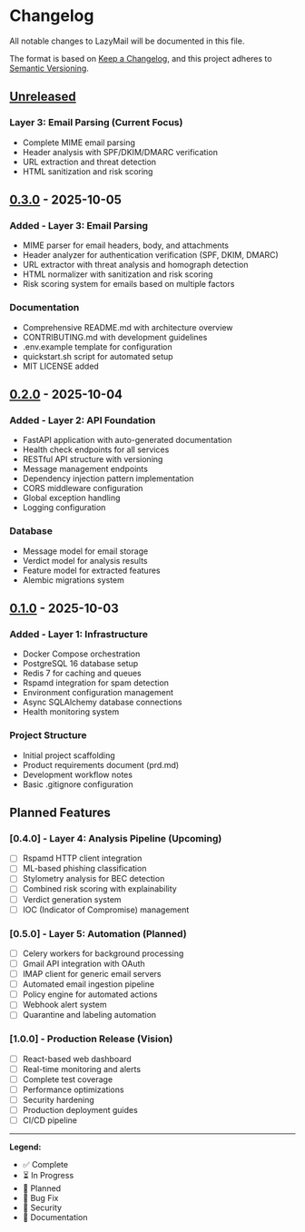 # Changelog

All notable changes to LazyMail will be documented in this file.

The format is based on [Keep a Changelog](https://keepachangelog.com/en/1.0.0/),
and this project adheres to [Semantic Versioning](https://semver.org/spec/v2.0.0.html).

## [Unreleased]

### Layer 3: Email Parsing (Current Focus)
- Complete MIME email parsing
- Header analysis with SPF/DKIM/DMARC verification
- URL extraction and threat detection
- HTML sanitization and risk scoring

## [0.3.0] - 2025-10-05

### Added - Layer 3: Email Parsing
- MIME parser for email headers, body, and attachments
- Header analyzer for authentication verification (SPF, DKIM, DMARC)
- URL extractor with threat analysis and homograph detection
- HTML normalizer with sanitization and risk scoring
- Risk scoring system for emails based on multiple factors

### Documentation
- Comprehensive README.md with architecture overview
- CONTRIBUTING.md with development guidelines
- .env.example template for configuration
- quickstart.sh script for automated setup
- MIT LICENSE added

## [0.2.0] - 2025-10-04

### Added - Layer 2: API Foundation
- FastAPI application with auto-generated documentation
- Health check endpoints for all services
- RESTful API structure with versioning
- Message management endpoints
- Dependency injection pattern implementation
- CORS middleware configuration
- Global exception handling
- Logging configuration

### Database
- Message model for email storage
- Verdict model for analysis results
- Feature model for extracted features
- Alembic migrations system

## [0.1.0] - 2025-10-03

### Added - Layer 1: Infrastructure
- Docker Compose orchestration
- PostgreSQL 16 database setup
- Redis 7 for caching and queues
- Rspamd integration for spam detection
- Environment configuration management
- Async SQLAlchemy database connections
- Health monitoring system

### Project Structure
- Initial project scaffolding
- Product requirements document (prd.md)
- Development workflow notes
- Basic .gitignore configuration

## Planned Features

### [0.4.0] - Layer 4: Analysis Pipeline (Upcoming)
- [ ] Rspamd HTTP client integration
- [ ] ML-based phishing classification
- [ ] Stylometry analysis for BEC detection
- [ ] Combined risk scoring with explainability
- [ ] Verdict generation system
- [ ] IOC (Indicator of Compromise) management

### [0.5.0] - Layer 5: Automation (Planned)
- [ ] Celery workers for background processing
- [ ] Gmail API integration with OAuth
- [ ] IMAP client for generic email servers
- [ ] Automated email ingestion pipeline
- [ ] Policy engine for automated actions
- [ ] Webhook alert system
- [ ] Quarantine and labeling automation

### [1.0.0] - Production Release (Vision)
- [ ] React-based web dashboard
- [ ] Real-time monitoring and alerts
- [ ] Complete test coverage
- [ ] Performance optimizations
- [ ] Security hardening
- [ ] Production deployment guides
- [ ] CI/CD pipeline

---

**Legend:**
- ✅ Complete
- ⏳ In Progress
- 🔮 Planned
- 🐛 Bug Fix
- 🔐 Security
- 📝 Documentation

[Unreleased]: https://github.com/Sahil01010011/lazy_mail/compare/v0.3.0...HEAD
[0.3.0]: https://github.com/Sahil01010011/lazy_mail/compare/v0.2.0...v0.3.0
[0.2.0]: https://github.com/Sahil01010011/lazy_mail/compare/v0.1.0...v0.2.0
[0.1.0]: https://github.com/Sahil01010011/lazy_mail/releases/tag/v0.1.0
